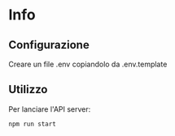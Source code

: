 # Info

## Configurazione

Creare un file .env copiandolo da .env.template

## Utilizzo

Per lanciare l'API server:

```bash
npm run start
```
